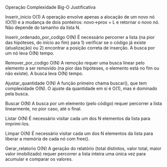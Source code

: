 Operação	Complexidade Big-O	Justificativa		

Inserir_inicio	O(1)	A operação envolve apenas a alocação de um novo nó (O(1)) e a mudança de dois ponteiros: novo->prox = L e retornar o novo nó. Não depende do tamanho da lista N.	

Inserir_ordenado_por_codigo	O(N)	É necessário percorrer a lista (na pior das hipóteses, do início ao fim) para 1) verificar se o código já existe (atualização) ou 2) encontrar a posição correta de inserção. A busca por um nó leva O(N) tempo.		

Remover_por_codigo	O(N)	A remoção requer uma busca linear pelo elemento a ser removido (na pior das hipóteses, o elemento está no fim ou não existe). A busca leva O(N) tempo.	

Ajustar_quantidade	O(N)	A função primeiro chama buscar(), que tem complexidade O(N). O ajuste da quantidade em si é O(1), mas é dominado pela busca.
										
Buscar	O(N)	A busca por um elemento (pelo código) requer percorrer a lista linearmente, no pior caso, até o final.		

Listar	O(N)	É necessário visitar cada um dos N elementos da lista para imprimi-los.			

Limpar	O(N)	É necessário visitar cada um dos N elementos da lista para liberar a memória de cada nó com free().

Gerar_relatorio	O(N)	A geração do relatório (total distintos, valor total, maior valor imobilizado) requer percorrer a lista inteira uma única vez para acumular e comparar os valores.											